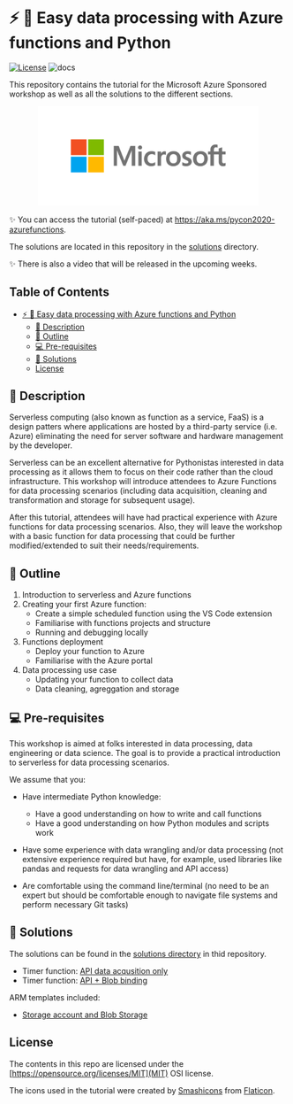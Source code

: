 # ⚡️ 🐍 Easy data processing with Azure functions and Python

[![License](https://img.shields.io/badge/License-MIT-gray.svg?colorA=2D2A56&colorB=7A76C2&style=flat.svg)]((https://opensource.org/licenses/MIT))
![docs](https://github.com/trallard/pycon2020-azure-functions/workflows/docs/badge.svg)

This repository contains the tutorial for the Microsoft Azure Sponsored workshop as well as all the solutions to the different sections. 

<div align="center">
<img src="./docs/_static/icons/MSFT_Logo_Color.png" width="400px">
</div>

:sparkles: You can access  the tutorial (self-paced) at <https://aka.ms/pycon2020-azurefunctions>.

The solutions are located in this repository in the [solutions](./solutions) directory.

:sparkles: There is also a video that will be released in the upcoming weeks.

## Table of Contents
- [⚡️ 🐍 Easy data processing with Azure functions and Python](#️--easy-data-processing-with-azure-functions-and-python)
  - [📝 Description](#-description)
  - [🔖 Outline](#-outline)
  - [💻 Pre-requisites](#-pre-requisites)
  - [👀 Solutions](#-solutions)
  - [License](#license)

## 📝 Description

Serverless computing (also known as function as a service, FaaS) is a design patters where applications are hosted by a third-party service (i.e. Azure) eliminating the need for server software and hardware management by the developer.  

Serverless can be an excellent alternative for Pythonistas interested in data processing as it allows them to focus on their code rather than the cloud infrastructure. This workshop will introduce attendees to Azure Functions for data processing scenarios (including data acquisition, cleaning and transformation and storage for subsequent usage). 

After this tutorial, attendees will have had practical experience with Azure functions for data processing scenarios. Also, they will leave the workshop with a basic function for data processing that could be further modified/extended to suit their needs/requirements.

## 🔖 Outline

1. Introduction to serverless and Azure functions
2. Creating your first Azure function:
   - Create a simple scheduled function using the VS Code extension
   - Familiarise with functions projects and structure
   - Running and debugging locally
3. Functions deployment
   - Deploy your function to Azure
   - Familiarise with the Azure portal
4. Data processing use case
   - Updating your function to collect data
   - Data cleaning, agreggation and storage


## 💻 Pre-requisites

This workshop is aimed at folks interested in data processing, data engineering 
or data science. The goal is to provide a practical introduction to serverless for data processing scenarios.

We assume that you:

- Have intermediate Python knowledge:
  - Have a good understanding on how to write and call functions
  - Have a good understanding on how Python modules and scripts work

- Have some experience with data wrangling and/or data processing (not extensive experience required but have, for example, used libraries like pandas and requests for data wrangling and API access)

- Are comfortable using the command line/terminal (no need to be an expert but should be comfortable enough to navigate file systems and perform necessary Git tasks)

## 👀 Solutions

The solutions can be found in the [solutions directory](./solutions) in thid repository.

- Timer function: [API data acqusition only](./solutions/01-timer-function-data-acquisition/)
- Timer function: [API + Blob binding](./solutions/02-timer-function-Blob-binding/)
  
ARM templates included:
- [Storage account and Blob Storage](./solutions/../storage-blob-container/azuredeploy.json)

## License

The contents in this repo are licensed under the [https://opensource.org/licenses/MIT](MIT) OSI license.

The icons used in the tutorial were created by [Smashicons](https://www.flaticon.com/authors/smashicons) from [Flaticon](https://www.flaticon.com/).
